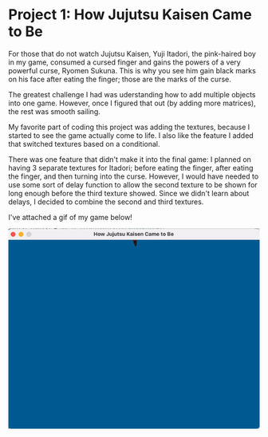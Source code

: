 
# Project 1: How Jujutsu Kaisen Came to Be

For those that do not watch Jujutsu Kaisen, Yuji Itadori, the pink-haired boy in my game, consumed a cursed finger and gains the powers of a very powerful curse, Ryomen Sukuna. This is why you see him gain black marks on his face after eating the finger; those are the marks of the curse.

The greatest challenge I had was uderstanding how to add multiple objects into one game. However, once I figured that out (by adding more matrices), the rest was smooth sailing.

My favorite part of coding this project was adding the textures, because I started to see the game actually come to life. I also like the feature I added that switched textures based on a conditional.

There was one feature that didn't make it into the final game: I planned on having 3 separate textures for Itadori; before eating the finger, after eating the finger, and then turning into the curse. However, I would have needed to use some sort of delay function to allow the second texture to be shown for long enough before the third texture showed. Since we didn't learn about delays, I decided to combine the second and third textures.

I've attached a gif of my game below!

![proj-1-gif](https://github.com/baelul/CSUY3113/blob/main/Proj1/Proj-1.gif)
